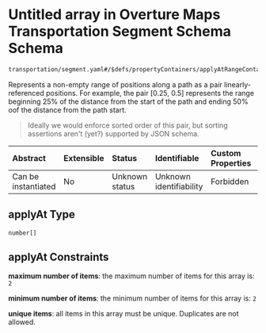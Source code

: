 # Untitled array in Overture Maps Transportation Segment Schema Schema

```txt
transportation/segment.yaml#/$defs/propertyContainers/applyAtRangeContainer/properties/applyAt
```

Represents a non-empty range of positions along a path as a pair linearly-referenced positions. For example, the pair \[0.25, 0.5] represents the range beginning 25% of the distance from the start of the path and ending 50% oof the distance from the path start.

> Ideally we would enforce sorted order of this pair, but sorting assertions aren't (yet?) supported by JSON schema.

| Abstract            | Extensible | Status         | Identifiable            | Custom Properties | Additional Properties | Access Restrictions | Defined In                                                                                                      |
| :------------------ | :--------- | :------------- | :---------------------- | :---------------- | :-------------------- | :------------------ | :-------------------------------------------------------------------------------------------------------------- |
| Can be instantiated | No         | Unknown status | Unknown identifiability | Forbidden         | Allowed               | none                | [segment.yaml\*](../../../../../../../tmp/jsonschema/schema/transportation/segment.yaml "open original schema") |

## applyAt Type

`number[]`

## applyAt Constraints

**maximum number of items**: the maximum number of items for this array is: `2`

**minimum number of items**: the minimum number of items for this array is: `2`

**unique items**: all items in this array must be unique. Duplicates are not allowed.
